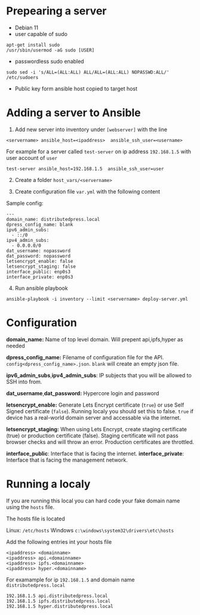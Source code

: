 # Prepearing a server
- Debian 11
- user capable of sudo
```
apt-get install sudo
/usr/sbin/usermod -aG sudo [USER]
```
- passwordless sudo enabled
```
sudo sed -i 's/ALL=(ALL:ALL) ALL/ALL=(ALL:ALL) NOPASSWD:ALL/' /etc/sudoers
```
- Public key form ansible host copied to target host

# Adding a server to Ansible

1. Add new server into inventory under `[webserver]` with the line
```
<servername> ansible_host=<ipaddress>  ansible_ssh_user=<username>
```
For example for a server called `test-server` on ip address `192.168.1.5` with user account of `user`

```
test-server ansible_host=192.168.1.5  ansible_ssh_user=user
````

2. Create a folder `host_vars/<servername>`

3. Create configuration file `var.yml` with the following content

Sample config:
```
---
domain_name: distributedpress.local
dpress_config_name: blank
ipv6_admin_subs:
  - ::/0
ipv4_admin_subs:
  - 0.0.0.0/0
dat_username: nopassword
dat_password: nopassword
letsencrypt_enable: false
letsencrypt_staging: false
interface_public: enp0s3
interface_private: enp0s3
```

4. Run ansible playbook

`ansible-playbook -i inventory --limit <servername> deploy-server.yml`

# Configuration

**domain_name:** Name of top level domain. Will prepent api,ipfs,hyper  as needed

**dpress_config_name:**  Filename of configuration file for the API. `config<dpress_config_name>.json`. `blank` will create an empty json file.

**ipv6_admin_subs**,**ipv4_admin_subs**: IP subjects that you will be allowed to SSH into from.

**dat_username**,**dat_password:** Hypercore login and password

**letsencrypt_enable:** Generate Lets Encrypt certificate (`true`) or use Self Signed certificate (`false`). Running localy you should set this to false. `true` if device has a real-world domain server and accessable via the internet.

**letsencrypt_staging:** When using Lets Encrypt, create staging certificate (true) or production certificate (false). Staging certificate will not pass browser checks and will throw an error. Production certificates are throttled.

**interface_public**: Interface that is facing the internet. 
**interface_private**: Interface that is facing the management network. 

# Running a localy

If you are running this local you can hard code your fake domain name using the `hosts` file. 

The hosts file is located

Linux: `/etc/hosts`
Windows `c:\windows\system32\drivers\etc\hosts`

Add the following entries int your hosts file

```
<ipaddress> <domainname>
<ipaddress> api.<domainname>
<ipaddress> ipfs.<domainname>
<ipaddress> hyper.<domainname>
```

For examample for ip `192.168.1.5` and domain name `distributedpress.local`

```
192.168.1.5 api.distributedpress.local
192.168.1.5 ipfs.distributedpress.local
192.168.1.5 hyper.distributedpress.local
```